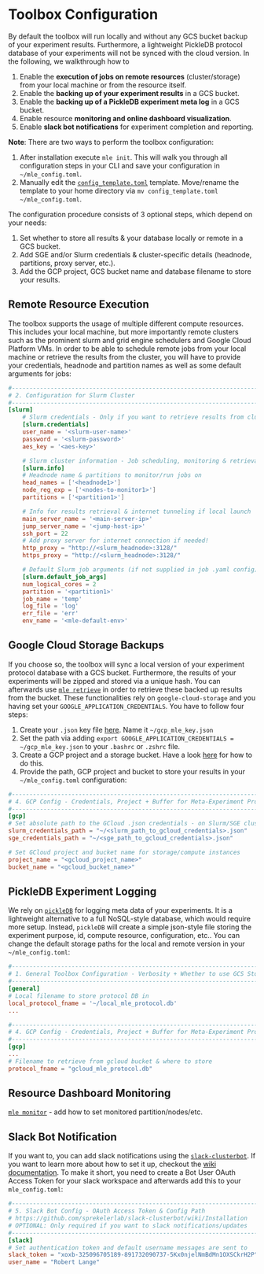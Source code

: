 # Toolbox Configuration

By default the toolbox will run locally and without any GCS bucket backup of your experiment results. Furthermore, a lightweight PickleDB protocol database of your experiments will not be synced with the cloud version. In the following, we walkthrough how to

1. Enable the **execution of jobs on remote resources** (cluster/storage) from your local machine or from the resource itself.
2. Enable the **backing up of your experiment results** in a GCS bucket.
3. Enable the **backing up of a PickleDB experiment meta log** in a GCS bucket.
4. Enable resource **monitoring and online dashboard visualization**.
5. Enable **slack bot notifications** for experiment completion and reporting.

**Note**: There are two ways to perform the toolbox configuration:

1. After installation execute `mle init`. This will walk you through all configuration steps in your CLI and save your configuration in `~/mle_config.toml`.
2. Manually edit the [`config_template.toml`](https://github.com/RobertTLange/mle-toolbox/tree/main/config_template.toml) template. Move/rename the template to your home directory via `mv config_template.toml ~/mle_config.toml`.

The configuration procedure consists of 3 optional steps, which depend on your needs:

1. Set whether to store all results & your database locally or remote in a GCS bucket.
2. Add SGE and/or Slurm credentials & cluster-specific details (headnode, partitions, proxy server, etc.).
3. Add the GCP project, GCS bucket name and database filename to store your results.


## Remote Resource Execution

The toolbox supports the usage of multiple different compute resources. This includes your local machine, but more importantly remote clusters such as the prominent slurm and grid engine schedulers and Google Cloud Platform VMs. In order to be able to schedule remote jobs from your local machine or retrieve the results from the cluster, you will have to provide your credentials, headnode and partition names as well as some default arguments for jobs:

```toml
#------------------------------------------------------------------------------#
# 2. Configuration for Slurm Cluster
#------------------------------------------------------------------------------#
[slurm]
    # Slurm credentials - Only if you want to retrieve results from cluster
    [slurm.credentials]
    user_name = '<slurm-user-name>'
    password = '<slurm-password>'
    aes_key = '<aes-key>'

    # Slurm cluster information - Job scheduling, monitoring & retrieval
    [slurm.info]
    # Headnode name & partitions to monitor/run jobs on
    head_names = ['<headnode1>']
    node_reg_exp = ['<nodes-to-monitor1>']
    partitions = ['<partition1>']

    # Info for results retrieval & internet tunneling if local launch
    main_server_name = '<main-server-ip>'
    jump_server_name = '<jump-host-ip>'
    ssh_port = 22
    # Add proxy server for internet connection if needed!
    http_proxy = "http://<slurm_headnode>:3128/"
    https_proxy = "http://<slurm_headnode>:3128/"

    # Default Slurm job arguments (if not supplied in job .yaml config)
    [slurm.default_job_args]
    num_logical_cores = 2
    partition = '<partition1>'
    job_name = 'temp'
    log_file = 'log'
    err_file = 'err'
    env_name = '<mle-default-env>'
```

## Google Cloud Storage Backups

If you choose so, the toolbox will sync a local version of your experiment protocol database with a GCS bucket. Furthermore, the results of your experiments will be zipped and stored via a unique hash. You can afterwards use [`mle retrieve`](../../core_api/mle_retrieve/) in order to retrieve these backed up results from the bucket. These functionalities rely on `google-cloud-storage` and you having set your `GOOGLE_APPLICATION_CREDENTIALS`. You have to follow four steps:

1. Create your `.json` key file [here](https://cloud.google.com/docs/authentication/getting-started). Name it `~/gcp_mle_key.json`
2. Set the path via adding `export GOOGLE_APPLICATION_CREDENTIALS = ~/gcp_mle_key.json` to your `.bashrc` or `.zshrc` file.
3. Create a GCP project and a storage bucket. Have a look [here](https://cloud.google.com/storage/docs/creating-buckets) for how to do this.
4. Provide the path, GCP project and bucket to store your results in your `~/mle_config.toml` configuration:

```toml
#------------------------------------------------------------------------------#
# 4. GCP Config - Credentials, Project + Buffer for Meta-Experiment Protocol
#------------------------------------------------------------------------------#
[gcp]
# Set absolute path to the GCloud .json credentials - on Slurm/SGE cluster
slurm_credentials_path = "~/<slurm_path_to_gcloud_credentials>.json"
sge_credentials_path = "~/<sge_path_to_gcloud_credentials>.json"

# Set GCloud project and bucket name for storage/compute instances
project_name = "<gcloud_project_name>"
bucket_name = "<gcloud_bucket_name>"
```

## PickleDB Experiment Logging

We rely on [`pickleDB`](https://pythonhosted.org/pickleDB/) for logging meta data of your experiments. It is a lightweight alternative to a full NoSQL-style database, which would require more setup. Instead, `pickleDB` will create a simple json-style file storing the experiment purpose, id, compute resource, configuration, etc.. You can change the default storage paths for the local and remote version in your `~/mle_config.toml`:

```toml
#------------------------------------------------------------------------------#
# 1. General Toolbox Configuration - Verbosity + Whether to use GCS Storage
#------------------------------------------------------------------------------#
[general]
# Local filename to store protocol DB in
local_protocol_fname = '~/local_mle_protocol.db'
...

#------------------------------------------------------------------------------#
# 4. GCP Config - Credentials, Project + Buffer for Meta-Experiment Protocol
#------------------------------------------------------------------------------#
[gcp]
...
# Filename to retrieve from gcloud bucket & where to store
protocol_fname = "gcloud_mle_protocol.db"
```

## Resource Dashboard Monitoring

[`mle monitor`](../../core_api/mle_monitor/) - add how to set monitored partition/nodes/etc.

## Slack Bot Notification

If you want to, you can add slack notifications using the [`slack-clusterbot`](https://github.com/sprekelerlab/slack-clusterbot/). If you want to learn more about how to set it up, checkout the [wiki documentation](https://github.com/sprekelerlab/slack-clusterbot/wiki/Installation). To make it short, you need to create a Bot User OAuth Access Token for your slack workspace and afterwards add this to your `mle_config.toml`:

```toml
#------------------------------------------------------------------------------#
# 5. Slack Bot Config - OAuth Access Token & Config Path
# https://github.com/sprekelerlab/slack-clusterbot/wiki/Installation
# OPTIONAL: Only required if you want to slack notifications/updates
#------------------------------------------------------------------------------#
[slack]
# Set authentication token and default username messages are sent to
slack_token = "xoxb-325096705189-891732090737-5Kx0njelNmBdMn1OXSCkrH2P"
user_name = "Robert Lange"
```
